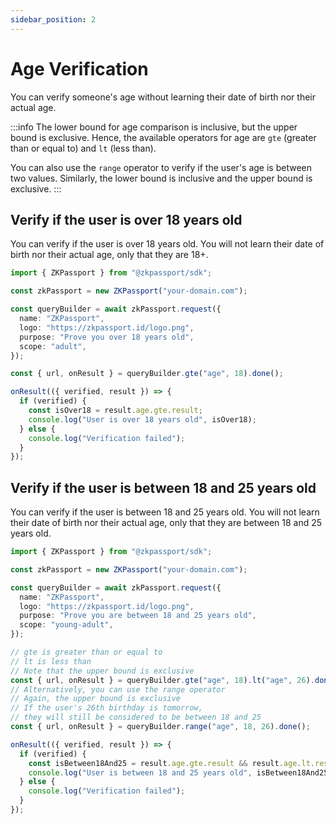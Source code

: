 ```yaml
---
sidebar_position: 2
---
```


# Age Verification

You can verify someone's age without learning their date of birth nor their actual age.

:::info
The lower bound for age comparison is inclusive, but the upper bound is exclusive. Hence, the available operators for age are `gte` (greater than or equal to) and `lt` (less than).

You can also use the `range` operator to verify if the user's age is between two values. Similarly, the lower bound is inclusive and the upper bound is exclusive.
:::

## Verify if the user is over 18 years old

You can verify if the user is over 18 years old. You will not learn their date of birth nor their actual age, only that they are 18+.

```typescript
import { ZKPassport } from "@zkpassport/sdk";

const zkPassport = new ZKPassport("your-domain.com");

const queryBuilder = await zkPassport.request({
  name: "ZKPassport",
  logo: "https://zkpassport.id/logo.png",
  purpose: "Prove you over 18 years old",
  scope: "adult",
});

const { url, onResult } = queryBuilder.gte("age", 18).done();

onResult(({ verified, result }) => {
  if (verified) {
    const isOver18 = result.age.gte.result;
    console.log("User is over 18 years old", isOver18);
  } else {
    console.log("Verification failed");
  }
});
```

## Verify if the user is between 18 and 25 years old

You can verify if the user is between 18 and 25 years old. You will not learn their date of birth nor their actual age, only that they are between 18 and 25 years old.

```typescript
import { ZKPassport } from "@zkpassport/sdk";

const zkPassport = new ZKPassport("your-domain.com");

const queryBuilder = await zkPassport.request({
  name: "ZKPassport",
  logo: "https://zkpassport.id/logo.png",
  purpose: "Prove you are between 18 and 25 years old",
  scope: "young-adult",
});

// gte is greater than or equal to
// lt is less than
// Note that the upper bound is exclusive
const { url, onResult } = queryBuilder.gte("age", 18).lt("age", 26).done();
// Alternatively, you can use the range operator
// Again, the upper bound is exclusive
// If the user's 26th birthday is tomorrow,
// they will still be considered to be between 18 and 25
const { url, onResult } = queryBuilder.range("age", 18, 26).done();

onResult(({ verified, result }) => {
  if (verified) {
    const isBetween18And25 = result.age.gte.result && result.age.lt.result;
    console.log("User is between 18 and 25 years old", isBetween18And25);
  } else {
    console.log("Verification failed");
  }
});
```
